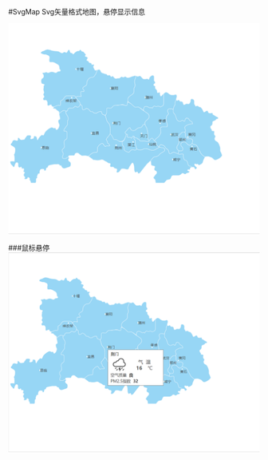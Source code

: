 #SvgMap
Svg矢量格式地图，悬停显示信息

![1](https://github.com/LocoTi/SvgMap/blob/master/Demo_Hubei.png "湖北")

###鼠标悬停
![2](https://github.com/LocoTi/SvgMap/blob/master/Demo_mouseon.png "湖北")